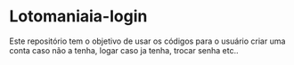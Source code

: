# Lotomaniaia-login
Este repositório tem o objetivo de usar os códigos para o usuário criar uma conta caso não a tenha, logar caso ja tenha, trocar senha etc..
